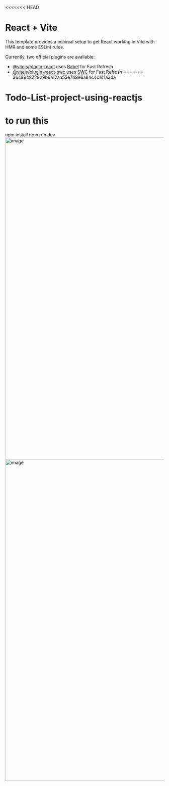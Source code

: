 <<<<<<< HEAD
# React + Vite

This template provides a minimal setup to get React working in Vite with HMR and some ESLint rules.

Currently, two official plugins are available:

- [@vitejs/plugin-react](https://github.com/vitejs/vite-plugin-react/blob/main/packages/plugin-react/README.md) uses [Babel](https://babeljs.io/) for Fast Refresh
- [@vitejs/plugin-react-swc](https://github.com/vitejs/vite-plugin-react-swc) uses [SWC](https://swc.rs/) for Fast Refresh
=======
36c894872829b6a12aa55e7b9e6a84c4c141a3da
 # Todo-List-project-using-reactjs
 # to run this
 npm install
npm run dev
<img width="1905" height="1020" alt="image" src="https://github.com/user-attachments/assets/1d679f46-0486-4c28-afac-f2b465691383" />
<img width="1910" height="1019" alt="image" src="https://github.com/user-attachments/assets/b53458f3-5de3-43a6-837b-2e62b01bb684" />




